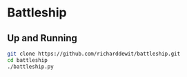 # Battleship

## Up and Running

```bash
git clone https://github.com/richarddewit/battleship.git
cd battleship
./battleship.py
```
